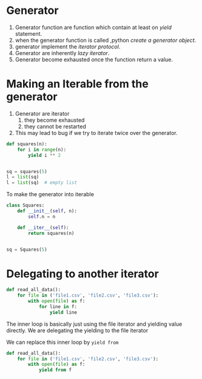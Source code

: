 # Generator

1. Generator function are function which contain at least on *yield* statement.
2. when the generator function is called ,python *create a generator object*.
3. generator implement the *iterator protocol*.
4. Generator are inherently *lazy iterator*.
5. Generator become exhausted once the function return a value.

# Making an Iterable from the generator

1. Generator are iterator
    1. they become exhausted
    2. they cannot be restarted
2. This may lead to bug if we try to iterate twice over the generator.

```python
def squares(n):
    for i in range(n):
        yield i ** 2


sq = squares(5)
l = list(sq)
l = list(sq)  # empty list
```

To make the generator into iterable

```python
class Squares:
    def __init__(self, n):
        self.n = n

    def __iter__(self):
        return squares(n)


sq = Squares(5)
```

# Delegating to another iterator

```python
def read_all_data():
    for file in ('file1.csv', 'file2.csv', 'file3.csv'):
        with open(file) as f:
            for line in f:
                yield line
```

The inner loop is basically just using the file iterator and yielding value directly. We are delegating the yielding to
the file iterator

We can replace this inner loop by `yield from`

```python
def read_all_data():
    for file in ('file1.csv', 'file2.csv', 'file3.csv'):
        with open(file) as f:
            yield from f
```



